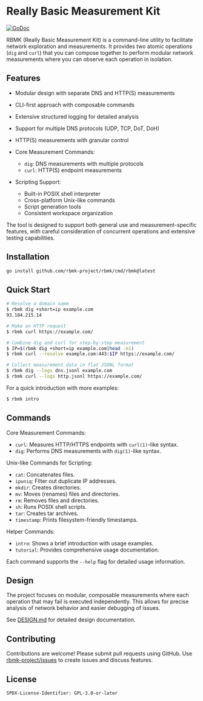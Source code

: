 # Really Basic Measurement Kit

[![GoDoc](https://pkg.go.dev/badge/github.com/rbmk-project/rbmk)](https://pkg.go.dev/github.com/rbmk-project/rbmk)

RBMK (Really Basic Measurement Kit) is a command-line utility
to facilitate network exploration and measurements. It provides
two atomic operations (`dig` and `curl`) that you can
compose together to perform modular network measurements where
you can observe each operation in isolation.

## Features

- Modular design with separate DNS and HTTP(S) measurements
- CLI-first approach with composable commands
- Extensive structured logging for detailed analysis
- Support for multiple DNS protocols (UDP, TCP, DoT, DoH)
- HTTP(S) measurements with granular control

- Core Measurement Commands:
  - `dig`: DNS measurements with multiple protocols
  - `curl`: HTTP(S) endpoint measurements

- Scripting Support:
  - Built-in POSIX shell interpreter
  - Cross-platform Unix-like commands
  - Script generation tools
  - Consistent workspace organization

The tool is designed to support both general use and measurement-specific
features, with careful consideration of concurrent operations and
extensive testing capabilities.

## Installation

```sh
go install github.com/rbmk-project/rbmk/cmd/rbmk@latest
```

## Quick Start

```sh
# Resolve a domain name
$ rbmk dig +short=ip example.com
93.184.215.14

# Make an HTTP request
$ rbmk curl https://example.com/

# Combine dig and curl for step-by-step measurement
$ IP=$(rbmk dig +short=ip example.com|head -n1)
$ rbmk curl --resolve example.com:443:$IP https://example.com/

# Collect measurement data in flat JSONL format
$ rbmk dig --logs dns.jsonl example.com
$ rbmk curl --logs http.jsonl https://example.com/
```

For a quick introduction with more examples:

```sh
$ rbmk intro
```

## Commands

Core Measurement Commands:
- `curl`: Measures HTTP/HTTPS endpoints with `curl(1)`-like syntax.
- `dig`: Performs DNS measurements with `dig(1)`-like syntax.

Unix-like Commands for Scripting:
- `cat`: Concatenates files.
- `ipuniq`: Filter out duplicate IP addresses.
- `mkdir`: Creates directories.
- `mv`: Moves (renames) files and directories.
- `rm`: Removes files and directories.
- `sh`: Runs POSIX shell scripts.
- `tar`: Creates tar archives.
- `timestamp`: Prints filesystem-friendly timestamps.

Helper Commands:
- `intro`: Shows a brief introduction with usage examples.
- `tutorial`: Provides comprehensive usage documentation.

Each command supports the `--help` flag for detailed usage information.

## Design

The project focuses on modular, composable measurements where each
operation that may fail is executed independently. This allows for precise
analysis of network behavior and easier debugging of issues.

See [DESIGN.md](docs/DESIGN.md) for detailed design documentation.

## Contributing

Contributions are welcome! Please submit pull requests using
GitHub. Use [rbmk-project/issues](https://github.com/rbmk-project/issues)
to create issues and discuss features.

## License

```
SPDX-License-Identifier: GPL-3.0-or-later
```
